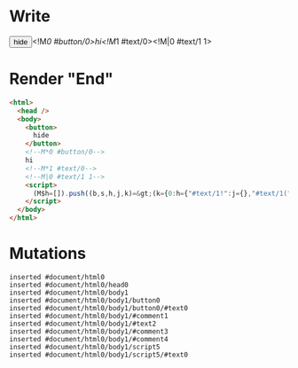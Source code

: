 # Write
  <button>hide</button><!M*0 #button/0>hi<!M*1 #text/0><!M|0 #text/1 1><script>(M$h=[]).push((b,s,h,j,k)=>(k={0:h={"#text/1!":j={},"#text/1(":b("packages/translator-tags/src/__tests__/fixtures/basic-execution-order/template.marko_1_renderer")},1:j,$global:{}},j._=h,k),[0,"packages/translator-tags/src/__tests__/fixtures/basic-execution-order/template.marko_0",])</script>


# Render "End"
```html
<html>
  <head />
  <body>
    <button>
      hide
    </button>
    <!--M*0 #button/0-->
    hi
    <!--M*1 #text/0-->
    <!--M|0 #text/1 1-->
    <script>
      (M$h=[]).push((b,s,h,j,k)=&gt;(k={0:h={"#text/1!":j={},"#text/1(":b("packages/translator-tags/src/__tests__/fixtures/basic-execution-order/template.marko_1_renderer")},1:j,$global:{}},j._=h,k),[0,"packages/translator-tags/src/__tests__/fixtures/basic-execution-order/template.marko_0",])
    </script>
  </body>
</html>
```

# Mutations
```
inserted #document/html0
inserted #document/html0/head0
inserted #document/html0/body1
inserted #document/html0/body1/button0
inserted #document/html0/body1/button0/#text0
inserted #document/html0/body1/#comment1
inserted #document/html0/body1/#text2
inserted #document/html0/body1/#comment3
inserted #document/html0/body1/#comment4
inserted #document/html0/body1/script5
inserted #document/html0/body1/script5/#text0
```